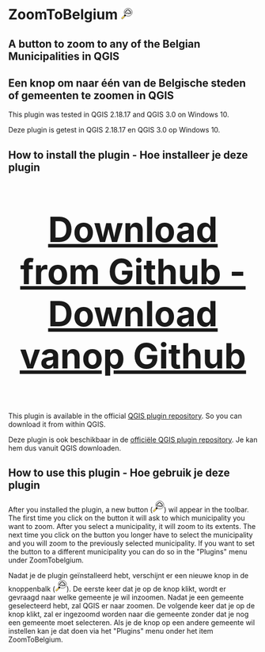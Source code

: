 # ZoomToBelgium ![ZoomToBelgium](https://raw.githubusercontent.com/mstuyts/ZoomToBelgium/master/ZoomToBelgium/icon.png)

## A button to zoom to any of the Belgian Municipalities in QGIS

## Een knop om naar één van de Belgische steden of gemeenten te zoomen in QGIS
This plugin was tested in QGIS 2.18.17 and QGIS 3.0 on Windows 10. 

Deze plugin is getest in QGIS 2.18.17 en QGIS 3.0 op Windows 10.


## How to install the plugin - Hoe installeer je deze plugin
<p style="font-size: 500%;" align="center"><b><a href="https://github.com/mstuyts/ZoomToBelgium/releases/">Download from Github - Download vanop Github</b></a></p>

This plugin is available in the official [QGIS plugin repository](http://plugins.qgis.org/plugins/ZoomToBelgium/). So you can download it from within QGIS.
    
Deze plugin is ook beschikbaar in de [officiële QGIS plugin repository](http://plugins.qgis.org/plugins/ZoomToBelgium/). Je kan hem dus vanuit QGIS downloaden.
    
## How to use this plugin - Hoe gebruik je deze plugin
After you installed the plugin, a new button (![ZoomToBelgium](https://raw.githubusercontent.com/mstuyts/ZoomToBelgium/master/ZoomToBelgium/icon.png)) wil appear in the toolbar. The first time you click on the button it will ask to which municipality you want to zoom. After you select a municipality, it will zoom to its extents. The next time you click on the button you longer have to select the municipality and you will zoom to the previously selected municipality. If you want to set the button to a different municipality you can do so in the "Plugins" menu under ZoomTobelgium.

Nadat je de plugin geïnstalleerd hebt, verschijnt er een nieuwe knop in de knoppenbalk (![ZoomToBelgium](https://raw.githubusercontent.com/mstuyts/ZoomToBelgium/master/ZoomToBelgium/icon.png)).  De eerste keer dat je op de knop klikt, wordt er gevraagd naar welke gemeente je wil inzoomen. Nadat je een gemeente geselecteerd hebt, zal QGIS er naar zoomen.  De volgende keer dat je op de knop klikt, zal er ingezoomd worden naar die gemeente zonder dat je nog een gemeente moet selecteren. Als je de knop op een andere gemeente wil instellen kan je dat doen via het "Plugins" menu onder het item ZoomToBelgium.
